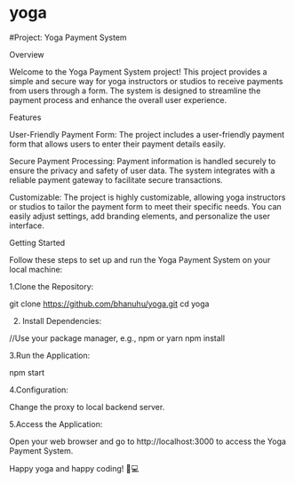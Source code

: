 # yoga
#Project: Yoga Payment System

Overview

Welcome to the Yoga Payment System project! This project provides a simple and secure way for yoga instructors or studios to receive payments from users through a form. The system is designed to streamline the payment process and enhance the overall user experience.

Features

User-Friendly Payment Form: The project includes a user-friendly payment form that allows users to enter their payment details easily.


Secure Payment Processing: Payment information is handled securely to ensure the privacy and safety of user data. The system integrates with a reliable payment gateway to facilitate secure transactions.


Customizable: The project is highly customizable, allowing yoga instructors or studios to tailor the payment form to meet their specific needs. You can easily adjust settings, add branding elements, and personalize the user interface.

Getting Started

Follow these steps to set up and run the Yoga Payment System on your local machine:

1.Clone the Repository:

git clone https://github.com/bhanuhu/yoga.git
cd yoga

2. Install Dependencies:
   
//Use your package manager, e.g., npm or yarn
npm install

3.Run the Application:

npm start

4.Configuration:

Change the proxy to local backend server.

5.Access the Application:

Open your web browser and go to http://localhost:3000 to access the Yoga Payment System.


Happy yoga and happy coding! 🧘💻
